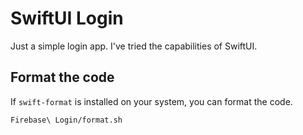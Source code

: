 # SwiftUI Login

Just a simple login app. I've tried the capabilities of SwiftUI.

## Format the code

If `swift-format` is installed on your system, you can format the code.

```bash
Firebase\ Login/format.sh
```
